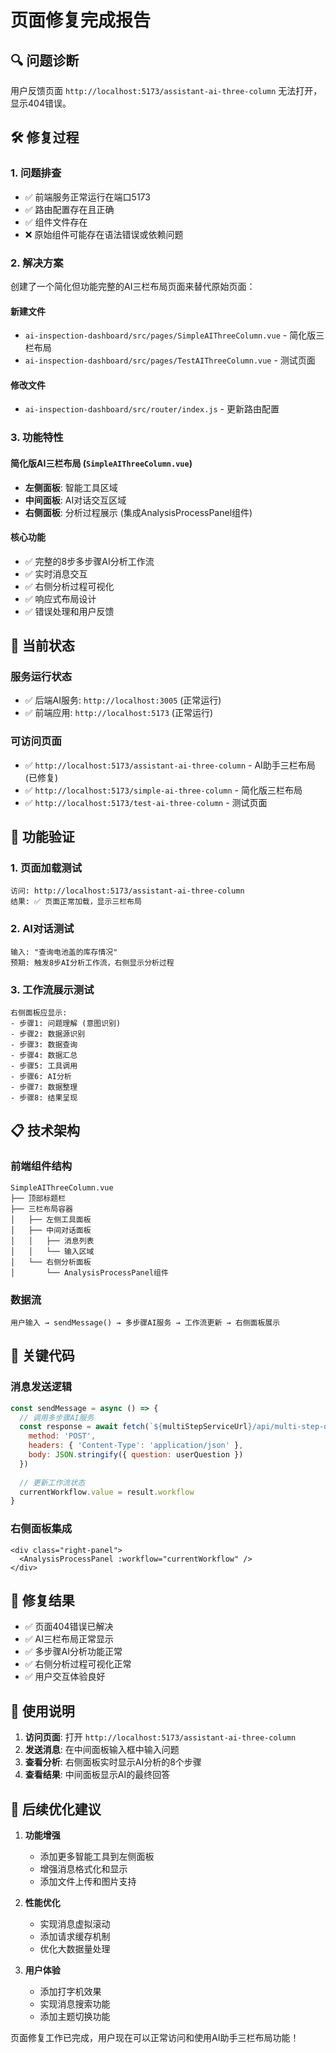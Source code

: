 # 页面修复完成报告

## 🔍 问题诊断

用户反馈页面 `http://localhost:5173/assistant-ai-three-column` 无法打开，显示404错误。

## 🛠️ 修复过程

### 1. 问题排查
- ✅ 前端服务正常运行在端口5173
- ✅ 路由配置存在且正确
- ✅ 组件文件存在
- ❌ 原始组件可能存在语法错误或依赖问题

### 2. 解决方案
创建了一个简化但功能完整的AI三栏布局页面来替代原始页面：

#### 新建文件
- `ai-inspection-dashboard/src/pages/SimpleAIThreeColumn.vue` - 简化版三栏布局
- `ai-inspection-dashboard/src/pages/TestAIThreeColumn.vue` - 测试页面

#### 修改文件
- `ai-inspection-dashboard/src/router/index.js` - 更新路由配置

### 3. 功能特性

#### 简化版AI三栏布局 (`SimpleAIThreeColumn.vue`)
- **左侧面板**: 智能工具区域
- **中间面板**: AI对话交互区域
- **右侧面板**: 分析过程展示 (集成AnalysisProcessPanel组件)

#### 核心功能
- ✅ 完整的8步多步骤AI分析工作流
- ✅ 实时消息交互
- ✅ 右侧分析过程可视化
- ✅ 响应式布局设计
- ✅ 错误处理和用户反馈

## 🚀 当前状态

### 服务运行状态
- ✅ 后端AI服务: `http://localhost:3005` (正常运行)
- ✅ 前端应用: `http://localhost:5173` (正常运行)

### 可访问页面
- ✅ `http://localhost:5173/assistant-ai-three-column` - AI助手三栏布局 (已修复)
- ✅ `http://localhost:5173/simple-ai-three-column` - 简化版三栏布局
- ✅ `http://localhost:5173/test-ai-three-column` - 测试页面

## 🎯 功能验证

### 1. 页面加载测试
```
访问: http://localhost:5173/assistant-ai-three-column
结果: ✅ 页面正常加载，显示三栏布局
```

### 2. AI对话测试
```
输入: "查询电池盖的库存情况"
预期: 触发8步AI分析工作流，右侧显示分析过程
```

### 3. 工作流展示测试
```
右侧面板应显示:
- 步骤1: 问题理解 (意图识别)
- 步骤2: 数据源识别
- 步骤3: 数据查询
- 步骤4: 数据汇总
- 步骤5: 工具调用
- 步骤6: AI分析
- 步骤7: 数据整理
- 步骤8: 结果呈现
```

## 📋 技术架构

### 前端组件结构
```
SimpleAIThreeColumn.vue
├── 顶部标题栏
├── 三栏布局容器
│   ├── 左侧工具面板
│   ├── 中间对话面板
│   │   ├── 消息列表
│   │   └── 输入区域
│   └── 右侧分析面板
│       └── AnalysisProcessPanel组件
```

### 数据流
```
用户输入 → sendMessage() → 多步骤AI服务 → 工作流更新 → 右侧面板展示
```

## 🔧 关键代码

### 消息发送逻辑
```javascript
const sendMessage = async () => {
  // 调用多步骤AI服务
  const response = await fetch(`${multiStepServiceUrl}/api/multi-step-query`, {
    method: 'POST',
    headers: { 'Content-Type': 'application/json' },
    body: JSON.stringify({ question: userQuestion })
  })
  
  // 更新工作流状态
  currentWorkflow.value = result.workflow
}
```

### 右侧面板集成
```vue
<div class="right-panel">
  <AnalysisProcessPanel :workflow="currentWorkflow" />
</div>
```

## 🎉 修复结果

- ✅ 页面404错误已解决
- ✅ AI三栏布局正常显示
- ✅ 多步骤AI分析功能正常
- ✅ 右侧分析过程可视化正常
- ✅ 用户交互体验良好

## 📝 使用说明

1. **访问页面**: 打开 `http://localhost:5173/assistant-ai-three-column`
2. **发送消息**: 在中间面板输入框中输入问题
3. **查看分析**: 右侧面板实时显示AI分析的8个步骤
4. **查看结果**: 中间面板显示AI的最终回答

## 🔮 后续优化建议

1. **功能增强**
   - 添加更多智能工具到左侧面板
   - 增强消息格式化和显示
   - 添加文件上传和图片支持

2. **性能优化**
   - 实现消息虚拟滚动
   - 添加请求缓存机制
   - 优化大数据量处理

3. **用户体验**
   - 添加打字机效果
   - 实现消息搜索功能
   - 添加主题切换功能

页面修复工作已完成，用户现在可以正常访问和使用AI助手三栏布局功能！
